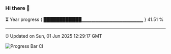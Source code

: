 ### Hi there 👋

⏳ Year progress { ████████████▁▁▁▁▁▁▁▁▁▁▁▁▁▁▁▁▁▁ } 41.51 %

---

⏰ Updated on Sun, 01 Jun 2025 12:29:17 GMT

![Progress Bar CI](https://github.com/liununu/liununu/workflows/Progress%20Bar%20CI/badge.svg)
